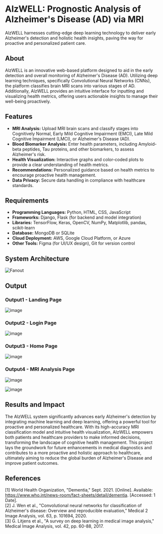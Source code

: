 # AlzWELL: Prognostic Analysis of Alzheimer's Disease (AD) via MRI
AlzWELL harnesses cutting-edge deep learning technology to deliver early Alzheimer's detection and holistic health insights, paving the way for proactive and personalized patient care.
## About
AlzWELL is an innovative web-based platform designed to aid in the early detection and overall monitoring of Alzheimer's Disease (AD). Utilizing deep learning techniques, specifically Convolutional Neural Networks (CNNs), the platform classifies brain MRI scans into various stages of AD. Additionally, AlzWELL provides an intuitive interface for inputting and visualizing health metrics, offering users actionable insights to manage their well-being proactively.
## Features
<ul>
  <li><b>MRI Analysis:</b> Upload MRI brain scans and classify stages into Cognitively Normal, Early Mild Cognitive Impairment (EMCI), Late Mild Cognitive Impairment (LMCI), or Alzheimer's Disease (AD).</li>
<li><b>Blood Biomarker Analysis:</b> Enter health parameters, including Amyloid-beta peptides, Tau proteins, and other biomarkers, to assess Alzheimer's risk.</li>
<li><b>Health Visualization:</b> Interactive graphs and color-coded plots to provide a clear understanding of health metrics.</li>
<li><b>Recommendations:</b> Personalized guidance based on health metrics to encourage proactive health management.</li>
<li><b>Data Privacy:</b> Secure data handling in compliance with healthcare standards.</li>
</ul>

## Requirements
<ul>
<li><b>Programming Languages:</b> Python, HTML, CSS, JavaScript</li>
<li><b>Frameworks:</b> Django, Flask (for backend and model integration)</li>
<li><b>Libraries:</b> TensorFlow, Keras, OpenCV, NumPy, Matplotlib, pandas, scikit-learn</li>
<li><b>Database:</b> MongoDB or SQLite</li>
<li><b>Cloud Deployment:</b> AWS, Google Cloud Platform, or Azure</li>
<li><b>Other Tools:</b> Figma (for UI/UX design), Git for version control</li>
</ul>

## System Architecture
![Fanout](https://github.com/user-attachments/assets/5c20ab52-c2c9-4128-963c-df1f83815d5f)

## Output
### Output1 - Landing Page
![image](https://github.com/user-attachments/assets/a7553da2-01cc-4909-b0ce-8a9d043590ae)

### Output2 - Login Page
![image](https://github.com/user-attachments/assets/0d2efc36-bcbd-4401-b27b-12c790675ee8)

### Output3 - Home Page
![image](https://github.com/user-attachments/assets/61758f9c-ae92-4861-ad55-8bfb512eac97)

### Output4 - MRI Analysis Page
![image](https://github.com/user-attachments/assets/b0f8cf59-6ae8-421e-92a6-ed6b9079bd3e)

![image](https://github.com/user-attachments/assets/7fba791e-e497-4da8-baf8-25365de98756)

## Results and Impact
The AlzWELL system significantly advances early Alzheimer's detection by integrating machine learning and deep learning, offering a powerful tool for proactive and personalized healthcare. With its high-accuracy MRI classification model and intuitive health visualization, AlzWELL empowers both patients and healthcare providers to make informed decisions, transforming the landscape of cognitive health management.
This project lays the groundwork for future enhancements in medical diagnostics and contributes to a more proactive and holistic approach to healthcare, ultimately aiming to reduce the global burden of Alzheimer's Disease and improve patient outcomes.
## References
[1] World Health Organization, "Dementia," Sept. 2021. [Online]. Available: https://www.who.int/news-room/fact-sheets/detail/dementia. [Accessed: 1 Date]. <br>
[2] J. Wen et al., "Convolutional neural networks for classification of Alzheimer's disease: Overview and reproducible evaluation," Medical 2 Image Analysis, vol. 63, p. 101694, 2020. <br>
[3] G. Litjens et al., "A survey on deep learning in medical image analysis," Medical Image Analysis, vol. 42, pp. 60-88, 2017. 
